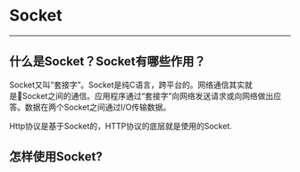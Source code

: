# Socket

---

## 什么是Socket？Socket有哪些作用？

Socket又叫“套接字”。Socket是纯C语言，跨平台的。网络通信其实就是Socket之间的通信。应用程序通过“套接字”向网络发送请求或向网络做出应答。数据在两个Socket之间通过I\/O传输数据。

Http协议是基于Socket的，HTTP协议的底层就是使用的Socket.

## 怎样使用Socket?





